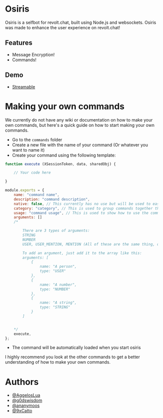 # Osiris

Osiris is a selfbot for revolt.chat, built using Node.js and websockets.
Osiris was made to enhance the user experience on revolt.chat!

## Features

- Message Encryption!
- Commands!

## Demo

- [Streamable](https://streamable.com/h2s5ty)

# Making your own commands

We currently do not have any wiki or documentation on how to make your own commands, but here's a quick guide on how to start making your own commands.

- Go to the `commands` folder
- Create a new file with the name of your command (Or whatever you want to name it)
- Create your command using the following template:

```js
function execute (XSessionToken, data, sharedObj) {

    // Your code here

}

module.exports = {
    name: "command name",
    description: "command description",
    native: false, // This currently has no use but will be used to easily identify custom commands in the future so just leave it as false
    category: "category", // This is used to group commands together there will be a list of categories in the future
    usage: "command usage", // This is used to show how to use the command in the help command (Might be removed later, just make it the same as the name)
    arguments: []
    /*

        There are 3 types of arguments:
        STRING
        NUMBER
        USER, USER_MENTION, MENTION (All of these are the same thing, oh well)

        To add an argument, just add it to the array like this:
        arguments: [
            {
                name: "A person",
                type: "USER"
            },
            {
                name: "A number",
                type: "NUMBER"
            },
            {
                name: "A string",
                type: "STRING"
            }
        ]


    */
    execute,
};
```

- The command will be automatically loaded when you start osiris

I highly recommend you look at the other commands to get a better understanding of how to make your own commands.

# Authors

- [@AggelosLua](https://github.com/AggelosLua)
- [@g0dswisdom](https://github.com/g0dswisdom)
- [@ananymoos](https://github.com/ananymoos1)
- [@9xCatto](https://github.com/9xCatto)
